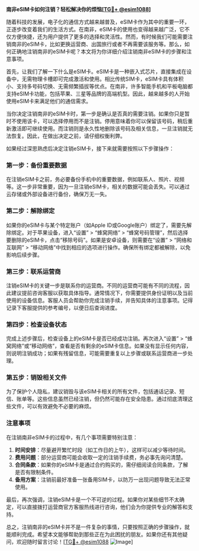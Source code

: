 **南非eSIM卡如何注销？轻松解决你的烦恼[[TG💪+ @esim1088](https://t.me/s/esim1088)]**

随着科技的发展，电子化的通信方式越来越普及，eSIM卡作为其中的重要一环，正逐步改变着我们的生活方式。在南非，eSIM卡的使用也变得越来越广泛，它不仅方便快捷，还为用户提供了更多的选择和灵活性。然而，有时候我们可能需要注销南非的eSIM卡，比如更换运营商、出国旅行或者不再需要该服务等。那么，如何正确地注销南非的eSIM卡呢？本文将为你详细介绍注销南非eSIM卡的步骤和注意事项。

首先，让我们了解一下什么是eSIM卡。eSIM卡是一种嵌入式芯片，直接集成在设备中，无需物理卡槽即可完成激活和使用。相比传统SIM卡，eSIM卡具有体积小、支持多号码切换、无需频繁插拔等优点。在南非，许多智能手机和平板电脑都支持eSIM卡功能，包括苹果、三星等品牌的高端机型。因此，越来越多的人开始使用eSIM卡来满足他们的通信需求。

当你决定注销南非的eSIM卡时，第一步是确认是否真的需要注销。如果你只是暂时不使用该卡，可以选择停用而不是注销。停用意味着你可以保留该号码，稍后重新激活即可继续使用。而注销则是永久性地删除该号码及相关信息，一旦注销就无法恢复。因此，在做出决定之前，请仔细权衡利弊。

如果经过深思熟虑后决定注销eSIM卡，接下来就需要按照以下步骤操作：

### **第一步：备份重要数据**
在注销eSIM卡之前，务必要备份手机中的重要数据，例如联系人、照片、视频等。这一步非常重要，因为一旦注销eSIM卡，相关的数据可能会丢失。可以通过云存储或外部设备进行备份，确保万无一失。

### **第二步：解除绑定**
如果你的eSIM卡与某个特定账户（如Apple ID或Google账户）绑定了，需要先解除绑定。对于苹果设备，进入“设置” > “蜂窝网络” > “蜂窝号码管理”，然后选择要删除的eSIM卡，点击“移除号码”。如果是安卓设备，则需要在“设置” > “网络和互联网” > “移动网络”中找到相应的选项进行操作。确保所有绑定都被解除，以免影响后续步骤。

### **第三步：联系运营商**
注销eSIM卡的关键一步是联系你的运营商。不同的运营商可能有不同的流程，因此建议提前咨询客服以获取具体指导。通常情况下，你需要提供身份证明以及当前使用的设备信息。客服人员会帮助你完成注销手续，并告知具体的注意事项。记得记录下客服提供的参考编号，以便日后查询进度。

### **第四步：检查设备状态**
完成上述步骤后，检查设备上的eSIM卡是否已经成功注销。再次进入“设置” > “蜂窝网络”或“移动网络”，查看是否有剩余的eSIM卡信息。如果没有显示任何内容，则说明注销成功；如果有残留信息，可能需要重复以上步骤或联系运营商进一步处理。

### **第五步：销毁相关文件**
为了保护个人隐私，建议销毁与该eSIM卡相关的所有文件，包括通话记录、短信、账单等。这些信息虽然已经注销，但仍然可能存在安全隐患。通过彻底清理这些文件，可以有效避免不必要的麻烦。

### **注意事项**
在注销南非eSIM卡的过程中，有几个事项需要特别注意：

1. **时间安排**：尽量避开繁忙时段（如工作日的上午），这样可以减少等待时间。
2. **费用问题**：部分运营商可能会收取一定的注销手续费，务必事先询问清楚。
3. **合同条款**：如果你的eSIM卡是通过合约购买的，需仔细阅读合同条款，了解是否有限制条件。
4. **备用方案**：注销前最好准备一张备用SIM卡，以防万一出现问题导致无法正常使用。

最后，再次强调，注销eSIM卡是一个不可逆的过程。如果你对某些细节不太确定，可以直接拨打运营商官方客服热线进行咨询，他们会为你提供专业的解答和支持。

总之，注销南非的eSIM卡并不是一件复杂的事情，只要按照正确的步骤操作，就能顺利完成。希望本文能够帮助到那些正在为此困扰的朋友。如果你还有其他疑问，欢迎随时留言讨论！[[TG💪+ @esim1088](https://t.me/s/esim1088) ![Image](https://i.postimg.cc/4NQfJmqS/Snipaste-2025-05-13-00-14-12.png)]